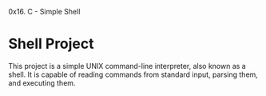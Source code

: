 0x16. C - Simple Shell

# Shell Project
This project is a simple UNIX command-line interpreter, also known as a shell. It is capable of reading commands from standard input, parsing them, and executing them.